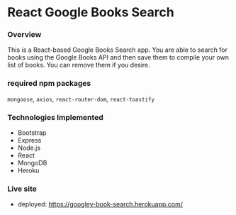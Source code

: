 # React Google Books Search

### Overview

This is a React-based Google Books Search app. You are able to search for books using the Google Books API and then save them to compile your own list of books. You can remove them if you desire.

### required npm packages

`mongoose`, `axios`, `react-router-dom`, `react-toastify`


### Technologies Implemented

* Bootstrap
* Express
* Node.js
* React
* MongoDB
* Heroku

### Live site

* deployed: https://googley-book-search.herokuapp.com/


